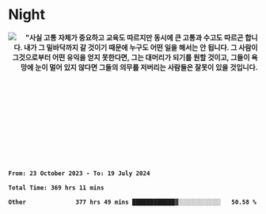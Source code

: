<div>
<h1>Night</h1>
<img align="left" src="https://github.com/user-attachments/assets/9d416f7e-3a36-4f9c-8fdd-800c71504a94" />
  <p align="right"><b>"사실 고통 자체가 중요하고 교육도 따르지만 동시에 큰 고통과 수고도 따르곤 합니다. 내가 그 밑바닥까지 갈 것이기 때문에 누구도 어떤 일을 해서는 안 됩니다. 그 사람이 그것으로부터 어떤 유익을 얻지 못한다면, 그는 대머리가 되기를 원할 것이고, 그들이 욕망에 눈이 멀어 있지 않다면 그들의 의무를 저버리는 사람들은 잘못이 있을 것입니다.<b/></p>
</div>



<br/>
<br/>
<br/>
<br/>
<br/>
<br/>
<br/>
<br/>
<br/>
<br/>

<!--START_SECTION:waka-->

```txt
From: 23 October 2023 - To: 19 July 2024

Total Time: 369 hrs 11 mins

Other              377 hrs 49 mins ████████████▓░░░░░░░░░░░░   50.58 %
```

<!--END_SECTION:waka-->
